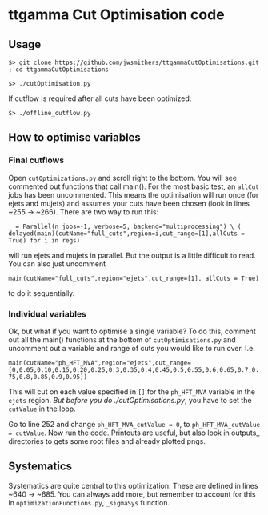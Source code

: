 # ttgamma Cut Optimisation code

## Usage

`$> git clone https://github.com/jwsmithers/ttgammaCutOptimisations.git ; cd ttgammaCutOptimisations` 

`$> ./cutOptimisation.py`

If cutflow is required after all cuts have been optimized:

`$> ./offline_cutflow.py`

## How to optimise variables
### Final cutflows
Open `cutOptimizations.py` and scroll right to the bottom. You will see commented out functions that call main(). For the most basic test, 
an `allCut` jobs has been uncommented. This means the optimisation will run once (for ejets and mujets) and assumes your cuts have been chosen
(look in lines ~255 -> ~266). There are two way to run this:

`_ = Parallel(n_jobs=-1, verbose=5, backend="multiprocessing") \
( delayed(main)(cutName="full_cuts",region=i,cut_range=[1],allCuts = True) for i in regs)`

will run ejets and mujets in parallel. But the output is a little difficult to read. You can also just uncomment 

`main(cutName="full_cuts",region="ejets",cut_range=[1], allCuts = True)`

to do it sequentially.

### Individual variables
Ok, but what if you want to optimise a single variable? To do this, comment out all the main() functions at the bottom of `cutOptimisations.py`
and uncomment out a variable and range of cuts you would like to run over. I.e.

`main(cutName="ph_HFT_MVA",region="ejets",cut_range=[0,0.05,0.10,0.15,0.20,0.25,0.3,0.35,0.4,0.45,0.5,0.55,0.6,0.65,0.7,0.75,0.8,0.85,0.9,0.95])`

This will cut on each value specified in `[]` for the `ph_HFT_MVA` variable in the `ejets` region. *But before you do ./cutOptimisations.py*,
you have to set the `cutValue` in the loop. 

Go to line 252 and change `ph_HFT_MVA_cutValue = 0`, to `ph_HFT_MVA_cutValue = cutValue`. Now run the code. Printouts are useful, but also look in
outputs_ directories to gets some root files and already plotted pngs.

## Systematics
Systematics are quite central to this optimization. These are defined in lines ~640 -> ~685. You can always add more, but remember to account for
this in `optimizationFunctions.py`, `_sigmaSys` function.

